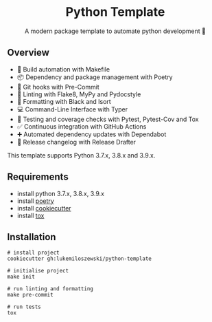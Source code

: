 <h1 align="center">Python Template</h1>
<p align="center">A modern package template to automate python development 🐍</p>

## Overview

* 🤖 Build automation with Makefile
* 📦 Dependency and package management with Poetry
* 🎣 Git hooks with Pre-Commit
* 🎃 Linting with Flake8, MyPy and Pydocstyle
* 👔 Formatting with Black and Isort
* 💻 Command-Line Interface with Typer
* 🎯 Testing and coverage checks with Pytest, Pytest-Cov and Tox
* ✅ Continuous integration with GitHub Actions
* ➕ Automated dependency updates with Dependabot
* 🚀 Release changelog with Release Drafter

This template supports Python 3.7.x, 3.8.x and 3.9.x.

## Requirements

* install python 3.7.x, 3.8.x, 3.9.x
* install [poetry](https://python-poetry.org)
* install [cookiecutter](https://cookiecutter.readthedocs.io/en/1.7.3/)
* install [tox](https://tox.wiki/en/latest/index.html)

## Installation

```shell
# install project
cookiecutter gh:lukemiloszewski/python-template

# initialise project
make init

# run linting and formatting
make pre-commit

# run tests
tox
```
